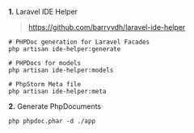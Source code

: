 __1.__ Laravel IDE Helper
> https://github.com/barryvdh/laravel-ide-helper

```shell
# PHPDoc generation for Laravel Facades
php artisan ide-helper:generate
```

```shell
# PHPDocs for models
php artisan ide-helper:models
```

```shell
# PhpStorm Meta file
php artisan ide-helper:meta
```


__2.__ Generate PhpDocuments
```shell
php phpdoc.phar -d ./app
```
